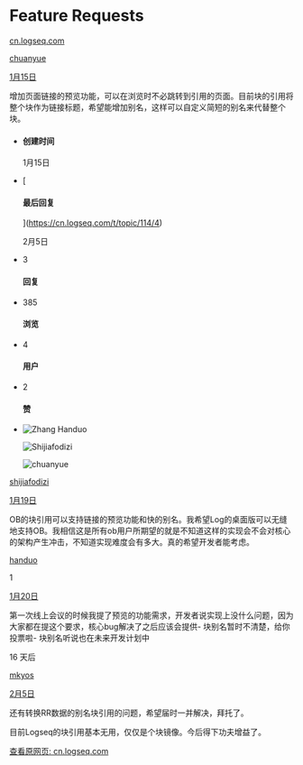 # Feature Requests

[cn.logseq.com](https://cn.logseq.com/t/topic/114/4)

[chuanyue](https://cn.logseq.com/u/chuanyue)

[1月15日](https://cn.logseq.com/t/topic/114?u=fishyer)

增加页面链接的预览功能，可以在浏览时不必跳转到引用的页面。目前块的引用将整个块作为链接标题，希望能增加别名，这样可以自定义简短的别名来代替整个块。

*   #### 创建时间
    
    1月15日
    
*   [
    
    #### 最后回复
    
    ](https://cn.logseq.com/t/topic/114/4)
    
    [](https://cn.logseq.com/t/topic/114/4)2月5日
    
*   3
    
    #### 回复
    
*   385
    
    #### 浏览
    
*   4
    
    #### 用户
    
*   2
    
    #### 赞
    
*   ![](https://image.cubox.pro/article/2021110520144483370/35245.jpg "Zhang Handuo")
    
    ![](https://cubox.pro/c/filters:no_upscale()?imageUrl=https%3A%2F%2Fcn.logseq.com%2Fuser_avatar%2Fcn.logseq.com%2Fshijiafodizi%2F64%2F25_2.png "Shijiafodizi")
    
    ![](https://cubox.pro/c/filters:no_upscale()?imageUrl=https%3A%2F%2Fcn.logseq.com%2Fuser_avatar%2Fcn.logseq.com%2Fchuanyue%2F64%2F31_2.png "chuanyue")
    

[shijiafodizi](https://cn.logseq.com/u/shijiafodizi)

[1月19日](https://cn.logseq.com/t/topic/114/2?u=fishyer)

OB的块引用可以支持链接的预览功能和快的别名。我希望Log的桌面版可以无缝地支持OB。我相信这是所有ob用户所期望的就是不知道这样的实现会不会对核心的架构产生冲击，不知道实现难度会有多大。真的希望开发者能考虑。

[handuo](https://cn.logseq.com/u/handuo)

1

[1月20日](https://cn.logseq.com/t/topic/114/3?u=fishyer)

第一次线上会议的时候我提了预览的功能需求，开发者说实现上没什么问题，因为大家都在提这个要求，核心bug解决了之后应该会提供-
块别名暂时不清楚，给你投票啦-
块别名听说也在未来开发计划中

16 天后

[mkyos](https://cn.logseq.com/u/mkyos)

[2月5日](https://cn.logseq.com/t/topic/114/4?u=fishyer)

还有转换RR数据的别名块引用的问题，希望届时一并解决，拜托了。

目前Logseq的块引用基本无用，仅仅是个块镜像。今后得下功夫增益了。

[查看原网页: cn.logseq.com](https://cn.logseq.com/t/topic/114/4)